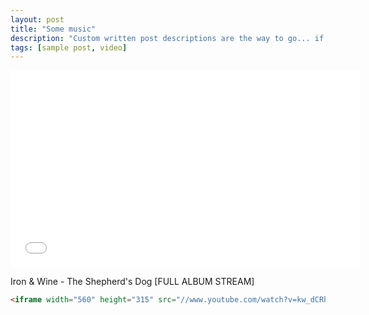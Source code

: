 ```yaml
---
layout: post
title: "Some music"
description: "Custom written post descriptions are the way to go... if you're not lazy."
tags: [sample post, video]
---
```


<iframe width="560" height="315" src="//www.youtube.com/watch?v=kw_dCRhWeTw&t=13s" frameborder="0"></iframe>

Iron & Wine - The Shepherd's Dog [FULL ALBUM STREAM]

```html
<iframe width="560" height="315" src="//www.youtube.com/watch?v=kw_dCRhWeTw&t=13s" frameborder="0"></iframe>
```
